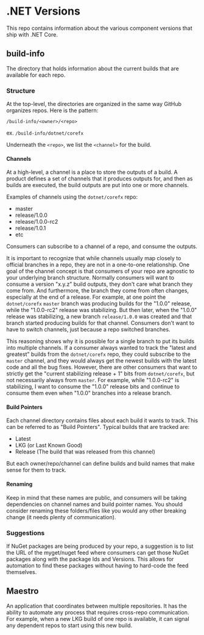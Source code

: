 # .NET Versions
This repo contains information about the various component versions that ship with .NET Core. 

## build-info
The directory that holds information about the current builds that are available for each repo.

### Structure

At the top-level, the directories are organized in the same way GitHub organizes repos. Here is the pattern:

`/build-info/<owner>/<repo>`

ex. `/build-info/dotnet/corefx`

Underneath the `<repo>`, we list the `<channel>` for the build.

#### Channels

At a high-level, a channel is a place to store the outputs of a build. A product defines a set of channels
that it produces outputs for, and then as builds are executed, the build outputs are put into one or more
channels.

Examples of channels using the `dotnet/corefx` repo:

- master
- release/1.0.0
- release/1.0.0-rc2
- release/1.0.1
- etc

Consumers can subscribe to a channel of a repo, and consume the outputs.

It is important to recognize that while channels usually map closely to official branches in a repo, they
are not in a one-to-one relationship. One goal of the channel concept is that consumers of your repo are
agnostic to your underlying branch structure. Normally consumers will want to consume a version "x.y.z"
build outputs, they don't care what branch they come from. And furthermore, the branch they come from often changes,
especially at the end of a release. For example, at one point the `dotnet/corefx` `master` branch was producing
builds for the "1.0.0" release, while the "1.0.0-rc2" release was stabilizing. But then later, when the "1.0.0" release
was stabilizing, a new branch `release/1.0.0` was created and that branch started producing builds for that channel.
Consumers don't want to have to switch channels, just because a repo switched branches.

This reasoning shows why it is possible for a single branch to put its builds into multiple channels. If a consumer
always wanted to track the "latest and greatest" builds from the `dotnet/corefx` repo, they could subscribe to the
`master` channel, and they would always get the newest builds with the latest code and all the bug fixes. However,
there are other consumers that want to strictly get the "current stabilizing release + 1" bits from `dotnet/corefx`,
but not necessarily always from `master`. For example, while "1.0.0-rc2" is stabilizing, I want to consume the "1.0.0"
release bits and continue to consume them even when "1.0.0" branches into a release branch.

#### Build Pointers

Each channel directory contains files about each build it wants to track. This can be referred to as "Build Pointers".
Typical builds that are tracked are:

- Latest
- LKG (or Last Known Good)
- Release (The build that was released from this channel)

But each owner/repo/channel can define builds and build names that make sense for them to track.

#### Renaming

Keep in mind that these names are public, and consumers will be taking dependencies on channel names and build pointer names.
You should consider renaming these folders/files like you would any other breaking change (it needs plenty of communication). 

### Suggestions

If NuGet packages are being produced by your repo, a suggestion is to list the URL of the myget/nuget feed where
consumers can get those NuGet packages along with the package Ids and Versions. This allows for automation to find
these packages without having to hard-code the feed themselves. 

## Maestro

An application that coordinates between multiple repositories. It has the ability to automate any process
that requires cross-repo communication. For example, when a new LKG build of one repo is available, it can
signal any dependent repos to start using this new build.
 

